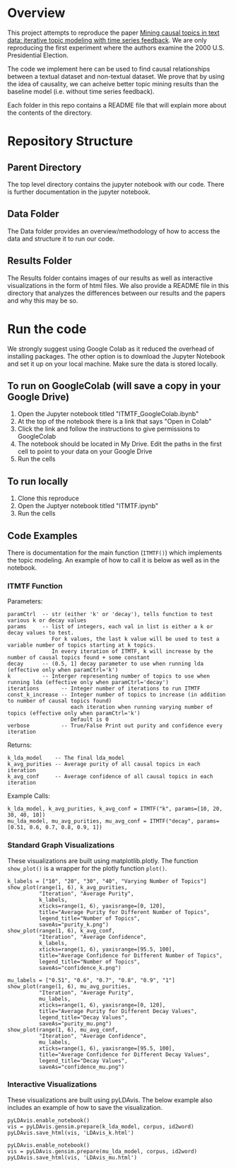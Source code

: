 # Overview
This project attempts to reproduce the paper [Mining causal topics in text data: iterative topic modeling with time series feedback](https://dl.acm.org/doi/10.1145/2505515.2505612). We are only reproducing the first experiment where the authors examine the 2000 U.S. Presidential Election. 

The code we implement here can be used to find causal relationships between a textual dataset and non-textual dataset. We prove that by using the idea of causality, we can acheive better topic mining results than the baseline model (i.e. without time series feedback).

Each folder in this repo contains a README file that will explain more about the contents of the directory. 

# Repository Structure
## Parent Directory
The top level directory contains the jupyter notebook with our code. There is further documentation in the jupyter notebook.

## Data Folder
The Data folder provides an overview/methodology of how to access the data and structure it to run our code.

## Results Folder
The Results folder contains images of our results as well as interactive visualizations in the form of html files. We also provide a README file in this directory that analyzes the differences between our results and the papers and why this may be so.

# Run the code
We strongly suggest using Google Colab as it reduced the overhead of installing packages. 
The other option is to download the Jupyter Notebook and set it up on your local machine.
Make sure the data is stored locally. 

## To run on GoogleColab (will save a copy in your Google Drive)
1. Open the Jupyter notebook titled "ITMTF_GoogleColab.ibynb"
2. At the top of the notebook there is a link that says "Open in Colab"
3. Click the link and follow the instructions to give permissions to GoogleColab
4. The notebook should be located in My Drive. Edit the paths in the first cell to point to your data on your Google Drive
5. Run the cells

## To run locally
1. Clone this reproduce
2. Open the Juptyer notebook titled "ITMTF.ipynb"
3. Run the cells

## Code Examples
There is documentation for the main function (```ITMTF()```) which implements the topic modeling. An example of how to call it is below as well as in the notebook.

### ITMTF Function
Parameters:
```
paramCtrl  -- str (either 'k' or 'decay'), tells function to test various k or decay values
params     -- list of integers, each val in list is either a k or decay values to test.
              For k values, the last k value will be used to test a variable number of topics starting at k topics.
              In every iteration of ITMTF, k will increase by the number of causal topics found + some constant
decay      -- (0.5, 1] decay parameter to use when running lda (effective only when paramCtrl='k')
k          -- Interger representing number of topics to use when running lda (effective only when paramCtrl='decay')
iterations       -- Integer number of iterations to run ITMTF
const_k_increase -- Integer number of topics to increase (in addition to number of causal topics found) 
                    each iteration when running varying number of topics (effective only when paramCtrl='k')
                    Default is 0
verbose          -- True/False Print out purity and confidence every iteration
```
Returns:
```
k_lda_model    -- The final lda_model  
k_avg_purities -- Average purity of all causal topics in each iteration
k_avg_conf     -- Average confidence of all causal topics in each iteration
```

Example Calls: 
```
k_lda_model, k_avg_purities, k_avg_conf = ITMTF("k", params=[10, 20, 30, 40, 10])
mu_lda_model, mu_avg_purities, mu_avg_conf = ITMTF("decay", params=[0.51, 0.6, 0.7, 0.8, 0.9, 1])
```


### Standard Graph Visualizations
These visualizations are built using matplotlib.plotly. The function ```show_plot()``` is a wrapper for the plotly function ```plot()```.
```
k_labels = ["10", "20", "30", "40", "Varying Number of Topics"]
show_plot(range(1, 6), k_avg_purities, 
          "Iteration", "Average Purity",     
          k_labels, 
          xticks=range(1, 6), yaxisrange=[0, 120], 
          title="Average Purity for Different Number of Topics",
          legend_title="Number of Topics",
          saveAs="purity_k.png")
show_plot(range(1, 6), k_avg_conf,     
          "Iteration", "Average Confidence", 
          k_labels, 
          xticks=range(1, 6), yaxisrange=[95.5, 100], 
          title="Average Confidence for Different Number of Topics",
          legend_title="Number of Topics",
          saveAs="confidence_k.png")

mu_labels = ["0.51", "0.6", "0.7", "0.8", "0.9", "1"]
show_plot(range(1, 6), mu_avg_purities, 
          "Iteration", "Average Purity", 
          mu_labels, 
          xticks=range(1, 6), yaxisrange=[0, 120], 
          title="Average Purity for Different Decay Values", 
          legend_title="Decay Values", 
          saveAs="purity_mu.png")
show_plot(range(1, 6), mu_avg_conf, 
          "Iteration", "Average Confidence", 
          mu_labels, 
          xticks=range(1, 6), yaxisrange=[95.5, 100], 
          title="Average Confidence for Different Decay Values", 
          legend_title="Decay Values", 
          saveAs="confidence_mu.png")
```

### Interactive Visualizations
These visualizations are built using pyLDAvis. The below example also includes an example of how to save the visualization.
```
pyLDAvis.enable_notebook()
vis = pyLDAvis.gensim.prepare(k_lda_model, corpus, id2word)
pyLDAvis.save_html(vis, 'LDAvis_k.html')

pyLDAvis.enable_notebook()
vis = pyLDAvis.gensim.prepare(mu_lda_model, corpus, id2word)
pyLDAvis.save_html(vis, 'LDAvis_mu.html')
```